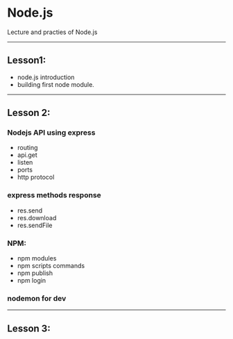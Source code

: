 # Node.js

Lecture and practies of Node.js

---

## Lesson1:

- node.js introduction
- building first node module.

---

## Lesson 2:

### Nodejs API using express

- routing
- api.get
- listen
- ports
- http protocol

### express methods response

- res.send
- res.download
- res.sendFile

### NPM:

- npm modules
- npm scripts commands
- npm publish
- npm login

### nodemon for dev

---

## Lesson 3:
